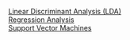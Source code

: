[Linear Discriminant Analysis (LDA)](linear_discriminant_analysis_LDA.ipynb)  
[Regression Analysis](regression_analysis.ipynb)  
[Support Vector Machines](support_vector_machines.ipynb)  
